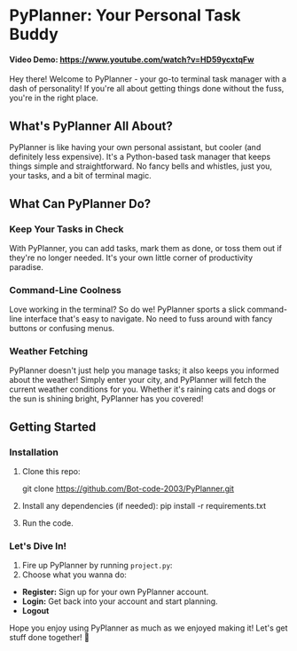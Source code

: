 # PyPlanner: Your Personal Task Buddy

#### Video Demo: https://www.youtube.com/watch?v=HD59ycxtqFw

Hey there! Welcome to PyPlanner - your go-to terminal task manager with a dash of personality! If you're all about getting things done without the fuss, you're in the right place.

## What's PyPlanner All About?

PyPlanner is like having your own personal assistant, but cooler (and definitely less expensive). It's a Python-based task manager that keeps things simple and straightforward. No fancy bells and whistles, just you, your tasks, and a bit of terminal magic.

## What Can PyPlanner Do?

### Keep Your Tasks in Check

With PyPlanner, you can add tasks, mark them as done, or toss them out if they're no longer needed. It's your own little corner of productivity paradise.

### Command-Line Coolness

Love working in the terminal? So do we! PyPlanner sports a slick command-line interface that's easy to navigate. No need to fuss around with fancy buttons or confusing menus.

### Weather Fetching

PyPlanner doesn't just help you manage tasks; it also keeps you informed about the weather! Simply enter your city, and PyPlanner will fetch the current weather conditions for you. Whether it's raining cats and dogs or the sun is shining bright, PyPlanner has you covered!

## Getting Started

### Installation

1. Clone this repo:

   git clone https://github.com/Bot-code-2003/PyPlanner.git

2. Install any dependencies (if needed):
   pip install -r requirements.txt

3. Run the code.

### Let's Dive In!

1. Fire up PyPlanner by running `project.py`:
2. Choose what you wanna do:

- **Register:** Sign up for your own PyPlanner account.
- **Login:** Get back into your account and start planning.
- **Logout**

Hope you enjoy using PyPlanner as much as we enjoyed making it! Let's get stuff done together! 🚀
